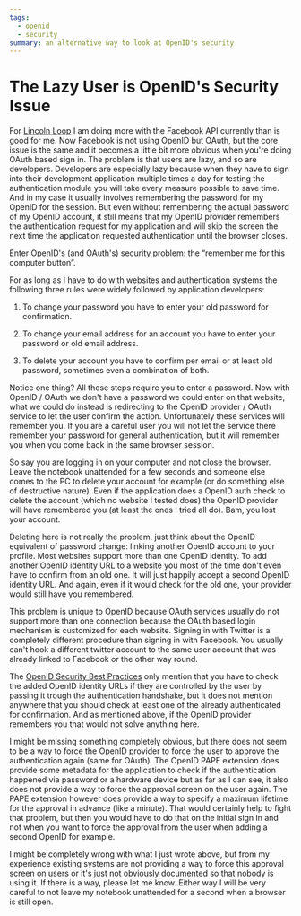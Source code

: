 ```yaml
---
tags:
  - openid
  - security
summary: an alternative way to look at OpenID's security.
---
```


# The Lazy User is OpenID's Security Issue

For [Lincoln Loop](http://lincolnloop.com/) I am doing more with the
Facebook API currently than is good for me. Now Facebook is not using
OpenID but OAuth, but the core issue is the same and it becomes a little
bit more obvious when you're doing OAuth based sign in. The problem is
that users are lazy, and so are developers. Developers are especially
lazy because when they have to sign into their development application
multiple times a day for testing the authentication module you will take
every measure possible to save time. And in my case it usually involves
remembering the password for my OpenID for the session. But even without
remembering the actual password of my OpenID account, it still means
that my OpenID provider remembers the authentication request for my
application and will skip the screen the next time the application
requested authentication until the browser closes.

Enter OpenID's (and OAuth's) security problem: the “remember me for this
computer button”.

For as long as I have to do with websites and authentication systems the
following three rules were widely followed by application developers:

1. To change your password you have to enter your old password for
confirmation.

1. To change your email address for an account you have to enter
your password or old email address.

1. To delete your account you have to confirm per email or at least
old password, sometimes even a combination of both.

Notice one thing? All these steps require you to enter a password. Now
with OpenID / OAuth we don't have a password we could enter on that
website, what we could do instead is redirecting to the OpenID provider
/ OAuth service to let the user confirm the action. Unfortunately these
services will remember you. If you are a careful user you will not let
the service there remember your password for general authentication, but
it will remember you when you come back in the same browser session.

So say you are logging in on your computer and not close the browser.
Leave the notebook unattended for a few seconds and someone else comes
to the PC to delete your account for example (or do something else of
destructive nature). Even if the application does a OpenID auth check to
delete the account (which no website I tested does) the OpenID provider
will have remembered you (at least the ones I tried all do). Bam, you
lost your account.

Deleting here is not really the problem, just think about the OpenID
equivalent of password change: linking another OpenID account to your
profile. Most websites support more than one OpenID identity. To add
another OpenID identity URL to a website you most of the time don't even
have to confirm from an old one. It will just happily accept a second
OpenID identity URL. And again, even if it would check for the old one,
your provider would still have you remembered.

This problem is unique to OpenID because OAuth services usually do not
support more than one connection because the OAuth based login mechanism
is customized for each website. Signing in with Twitter is a completely
different procedure than signing in with Facebook. You usually can't
hook a different twitter account to the same user account that was
already linked to Facebook or the other way round.

The [OpenID Security Best Practices](http://wiki.openid.net/OpenID-Security-Best-Practices) only mention
that you have to check the added OpenID identity URLs if they are
controlled by the user by passing it trough the authentication
handshake, but it does not mention anywhere that you should check at
least one of the already authenticated for confirmation. And as
mentioned above, if the OpenID provider remembers you that would not
solve anything here.

I might be missing something completely obvious, but there does not seem
to be a way to force the OpenID provider to force the user to approve
the authentication again (same for OAuth). The OpenID PAPE extension
does provide some metadata for the application to check if the
authentication happened via password or a hardware device but as far as
I can see, it also does not provide a way to force the approval screen
on the user again. The PAPE extension however does provide a way to
specify a maximum lifetime for the approval in advance (like a minute).
That would certainly help to fight that problem, but then you would have
to do that on the initial sign in and not when you want to force the
approval from the user when adding a second OpenID for example.

I might be completely wrong with what I just wrote above, but from my
experience existing systems are not providing a way to force this
approval screen on users or it's just not obviously documented so that
nobody is using it. If there is a way, please let me know. Either way I
will be very careful to not leave my notebook unattended for a second
when a browser is still open.
